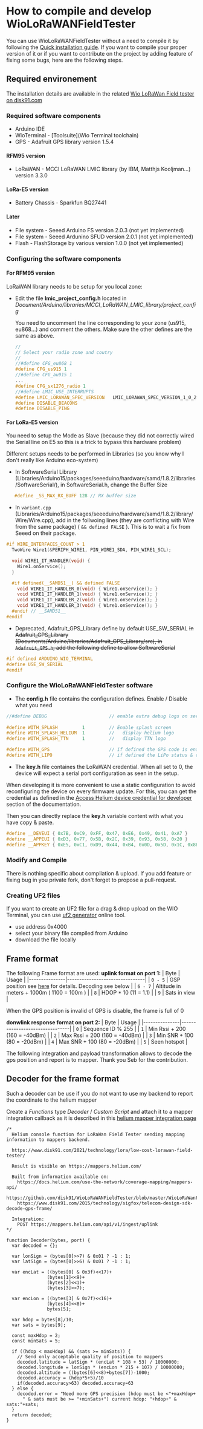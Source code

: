 # How to compile and develop WioLoRaWANFieldTester

You can use WioLoRaWANFieldTester without a need to compile it by following the [Quick installation guide](SETUP.md). If you want to compile your proper version of it or if you want to contribute on the project by adding feature of fixing some bugs, here are the following steps.

## Required environement

The installation details are available in the related [Wio LoRaWan Field tester on disk91.com](https://www.disk91.com/?p=5187) 

### Required software components
* Arduino IDE
* WioTerminal - [Toolsuite](Wio Terminal toolchain)
* GPS - Adafruit GPS library version 1.5.4

#### RFM95 version
* LoRaWAN - MCCI LoRaWAN LMIC library (by IBM, Matthjs Kooljman…) version 3.3.0

#### LoRa-E5 version
* Battery Chassis - Sparkfun BQ27441

#### Later
* File system - Seeed Arduino FS version 2.0.3 (not yet implemented)
* File system - Seeed Ardunino SFUD version 2.0.1 (not yet implemented)
* Flash - FlashStorage by various version 1.0.0 (not yet implemented)

### Configuring the software components

#### For RFM95 version
LoRaWAN library needs to be setup for you local zone: 
  
- Edit the file **lmic_project_config.h** located in _Document/Arduino/libraries/MCCI_LoRaWAN_LMIC_library/project_config_

  You need to uncomment the line corresponding to your zone (us915, eu868...) and comment the others.
  Make sure the other defines are the same as above.
  ```C
  //
  // Select your radio zone and coutry
  //
  //#define CFG_eu868 1
  #define CFG_us915 1
  //#define CFG_au915 1
  ...
  #define CFG_sx1276_radio 1
  //#define LMIC_USE_INTERRUPTS
  #define LMIC_LORAWAN_SPEC_VERSION   LMIC_LORAWAN_SPEC_VERSION_1_0_2
  #define DISABLE_BEACONS
  #define DISABLE_PING
  ```

#### For LoRa-E5 version
You need to setup the Mode as Slave (because they did not correctly wired the Serial line on E5 so this is a trick to bypass this hardware problem)

Different setups needs to be performed in Libraries (so you know why I don't really like Arduino eco-system)
- In SoftwareSerial Library (Libraries/Arduino15/packages/seeeduino/hardware/samd/1.8.2/libraries/SoftwareSerial/), in SoftwareSerial.h, change the Buffer Size
```C
   #define _SS_MAX_RX_BUFF 128 // RX buffer size
```
- In `variant.cpp` (Libraries/Arduino15/packages/seeeduino/hardware/samd/1.8.2/library/Wire/Wire.cpp), add in  the follwoing lines (they are conflicting with Wire from the same package) ( `&& defined FALSE` ). This is to wait a fix from Seeed on their package.
```cpp 
#if WIRE_INTERFACES_COUNT > 1
  TwoWire Wire1(&PERIPH_WIRE1, PIN_WIRE1_SDA, PIN_WIRE1_SCL);

  void WIRE1_IT_HANDLER(void) {
    Wire1.onService();
  }

  #if defined(__SAMD51__) && defined FALSE
    void WIRE1_IT_HANDLER_0(void) { Wire1.onService(); }
    void WIRE1_IT_HANDLER_1(void) { Wire1.onService(); }
    void WIRE1_IT_HANDLER_2(void) { Wire1.onService(); }
    void WIRE1_IT_HANDLER_3(void) { Wire1.onService(); }
  #endif // __SAMD51__
#endif
```

- Deprecated, Adafruit_GPS_Library define by default USE_SW_SERIAL ~~In Adafruit_GPS_Library (Documents/Arduino/libraries/Adafruit_GPS_Library/src), in `Adafruit_GPS.h`, add the following define to allow SoftwareSerial~~
```C
#if defined ARDUINO_WIO_TERMINAL
#define USE_SW_SERIAL 
#endif 
```

### Configure the WioLoRaWANFieldTester software

- The **config.h** file contains the configuration defines. Enable / Disable what you need

```C
//#define DEBUG                       // enable extra debug logs on serial
 
#define WITH_SPLASH         1         // Enable splash screen
#define WITH_SPLASH_HELIUM  1         //   display helium logo
#define WITH_SPLASH_TTN     1         //   display TTN logo

#define WITH_GPS                      // if defined the GPS code is enable
#define WITH_LIPO                     // if defined the LiPo status & charging code is enable

```

- The **key.h** file containes the LoRaWAN credential. When all set to 0, the device will expect a serial port configuration as seen in the setup. 

When developing it is more convenient to use a static configuration to avoid reconfiguring the device on every firmware update. For this, you can get the credential as defined in the [Access Helium device credential for developer](ObtainCredsFromHelium.md) section of the documentation.

Then you can directly replace the **key.h** variable content with what you have copy & paste.

```C
#define __DEVEUI { 0x7B, 0xC9, 0xFF, 0x47, 0xE6, 0x49, 0x41, 0xA7 }
#define __APPEUI { 0xD3, 0x77, 0x5B, 0x2C, 0x39, 0x93, 0x58, 0x20 }
#define __APPKEY { 0xE5, 0xC1, 0xD9, 0x44, 0xB4, 0x0D, 0x5D, 0x1C, 0x8B, 0xFB, 0x14, 0x8B, 0x1E, 0x8C, 0x2C, 0xA5 }
```

### Modify and Compile

There is nothing specific about compilation & upload. If you add feature or fixing bug in you private fork, don't forget to propose a pull-request.

### Creating UF2 files

If you want to create an UF2 file for a drag & drop upload on the WIO Terminal, you can use [uf2 generator](https://seeedjp.github.io/uf2/) online tool. 
* use address 0x4000
* select your binary file compiled from Arduino
* download the file locally


## Frame format

The following Frame format are used:
**uplink format on port 1:**
| Byte          | Usage                          |
|---------------|--------------------------------|
| `0 - 5`       | GSP position see [here](https://www.disk91.com/2015/technology/sigfox/telecom-design-sdk-decode-gps-frame/) for details. Decoding see below |
| `6 - 7`       | Altitude in meters + 1000m ( 1100 = 100m ) |
| `8`           | HDOP * 10 (11 = 1.1) |
| `9`           | Sats in view |

When the GPS position is invalid of GPS is disable, the frame is full of 0

**donwlink response format on port 2:**
| Byte          | Usage                          |
|---------------|--------------------------------|
| `0`           | Sequence ID % 255              |
| `1`           | Min Rssi + 200 (160 = -40dBm)  |
| `2`           | Max Rssi + 200 (160 = -40dBm)  |
| `3`           | Min SNR + 100 (80 = -20dBm)    |
| `4`           | Max SNR + 100 (80 = -20dBm)    |
| `5`           | Seen hotspot                   |


The following integration and payload transformation allows to decode the gps position and report is to mapper. Thank you Seb for the contribution.

## Decoder for the frame format

Such a decoder can be use if you do not want to use my backend to report the coordinate to the helium mapper

Create a _Functions_ type _Decoder_ / _Custom Script_ and attach it to a mapper integration callback as it is described in this [helium mapper integration page](https://docs.helium.com/use-the-network/coverage-mapping/mappers-quickstart/)

```
/*
  Helium console function for LoRaWan Field Tester sending mapping information to mappers backend.

  https://www.disk91.com/2021/technology/lora/low-cost-lorawan-field-tester/

  Result is visible on https://mappers.helium.com/

  Built from information available on:
    https://docs.helium.com/use-the-network/coverage-mapping/mappers-api/
    https://github.com/disk91/WioLoRaWANFieldTester/blob/master/WioLoRaWanFieldTester.ino
    https://www.disk91.com/2015/technology/sigfox/telecom-design-sdk-decode-gps-frame/

  Integration:
    POST https://mappers.helium.com/api/v1/ingest/uplink
*/

function Decoder(bytes, port) { 
  var decoded = {};
  
  var lonSign = (bytes[0]>>7) & 0x01 ? -1 : 1;
  var latSign = (bytes[0]>>6) & 0x01 ? -1 : 1;
  
  var encLat = ((bytes[0] & 0x3f)<<17)+
               (bytes[1]<<9)+
               (bytes[2]<<1)+
               (bytes[3]>>7);

  var encLon = ((bytes[3] & 0x7f)<<16)+
               (bytes[4]<<8)+
               bytes[5];
  
  var hdop = bytes[8]/10;
  var sats = bytes[9];
  
  const maxHdop = 2;
  const minSats = 5;
  
  if ((hdop < maxHdop) && (sats >= minSats)) {
    // Send only acceptable quality of position to mappers
    decoded.latitude = latSign * (encLat * 108 + 53) / 10000000;
    decoded.longitude = lonSign * (encLon * 215 + 107) / 10000000;  
    decoded.altitude = ((bytes[6]<<8)+bytes[7])-1000;
    decoded.accuracy = (hdop*5+5)/10
    if(decoded.accuracy>63) decoded.accuracy=63
  } else {
    decoded.error = "Need more GPS precision (hdop must be <"+maxHdop+
      " & sats must be >= "+minSats+") current hdop: "+hdop+" & sats:"+sats;
  }
  return decoded;
}

```
